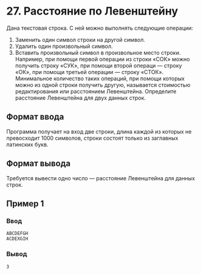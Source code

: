 # 27. Расстояние по Левенштейну

Дана текстовая строка. С ней можно выполнять следующие операции:

1. Заменить один символ строки на другой символ.
2. Удалить один произвольный символ.
3. Вставить произвольный символ в произвольное место строки.
   Например, при помощи первой операции из строки «СОК» можно получить строку «СУК», при помощи второй операци — строку
   «ОК», при помощи третьей операции — строку «СТОК».
   Минимальное количество таких операций, при помощи которых можно из одной строки получить другую, называется
   стоимостью редактирования или расстоянием Левенштейна.
   Определите расстояние Левенштейна для двух данных строк.

## Формат ввода

Программа получает на вход две строки, длина каждой из которых не превосходит 1000 символов, строки состоят только из
заглавных латинских букв.

## Формат вывода

Требуется вывести одно число — расстояние Левенштейна для данных строк.

## Пример 1

### Ввод

    ABCDEFGH
    ACDEXGIH

### Вывод

    3
